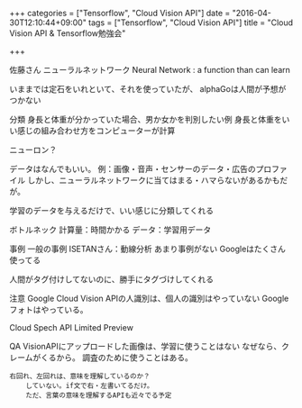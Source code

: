 +++
categories = ["Tensorflow", "Cloud Vision API"]
date = "2016-04-30T12:10:44+09:00"
tags = ["Tensorflow", "Cloud Vision API"]
title = "Cloud Vision API & Tensorflow勉強会"

+++


佐藤さん
ニューラルネットワーク
Neural Network : a function than can learn


いままでは定石をいれといて、それを使っていたが、
alphaGoは人間が予想がつかない

分類
	身長と体重が分かっていた場合、男か女かを判別したい例
	身長と体重をいい感じの組み合わせ方をコンピューターが計算

ニューロン？

データはなんでもいい。
	例：画像・音声・センサーのデータ・広告のプロファイル
	しかし、ニューラルネットワークに当てはまる・ハマらないがあるかもだが。


学習のデータを与えるだけで、いい感じに分類してくれる

ボトルネック
	計算量：時間かかる
	データ：学習用データ

事例
	一般の事例
		ISETANさん：動線分析
		あまり事例がない
	Googleはたくさん使ってる


人間がタグ付けしてないのに、勝手にタグづけしてくれる

注意
	Google Cloud Vision APIの人識別は、個人の識別はやっていない
	Google フォトはやっている。


Cloud Spech API
	Limited Preview

QA
	VisionAPIにアップロードした画像は、学習に使うことはない
	なぜなら、クレームがくるから。
	調査のために使うことはある。

	右回れ、左回れは、意味を理解しているのか？
		していない。if文で右・左書いてるだけ。
		ただ、言葉の意味を理解するAPIも近々でる予定
